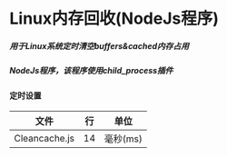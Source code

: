 # Linux内存回收(NodeJs程序)
##### 用于Linux系统定时清空buffers&cached内存占用
##### NodeJs程序，该程序使用child_process插件
####  定时设置

| 文件  | 行 | 单位 |
|:------: | :------: | :------: |
| Cleancache.js | 14 | 毫秒(ms) |
